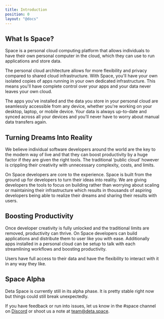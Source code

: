 ```yaml
---
title: Introduction
position: 0
layout: "@docs"
---
```


## What Is Space?

Space is a personal cloud computing platform that allows individuals to have their own personal computer in the cloud, which they can use to run applications and store data.

The personal cloud architecture allows for more flexibility and privacy compared to shared cloud infrastructure. With Space, you'll have your own isolated copies of apps running in your own dedicated infrastructure. This means you'll have complete control over your apps and your data never leaves your own cloud.

The apps you’ve installed and the data you store in your personal cloud are seamlessly accessible from any device, whether you're working on your desktop, laptop, or mobile device. Your data is always up-to-date and synced across all your devices and you'll never have to worry about manual data transfers again.

## Turning Dreams Into Reality

We believe individual software developers around the world are the key to the modern way of live and that they can boost productivity by a huge factor if they are given the right tools. The traditional ‘public cloud’ however is crippling their creativity with unnecessary complexity, costs, and limits.

On Space developers are core to the experience. Space is built from the ground up for developers to turn their ideas into reality. We are giving developers the tools to focus on building rather than worrying about scaling or maintaining their infrastructure which results in thousands of aspiring developers being able to realize their dreams and sharing their results with users.

## Boosting Productivity

Once developer creativity is fully unlocked and the traditional limits are removed, productivity can thrive. On Space developers can build applications and distribute them to user like you with ease. Additionally apps installed in a personal cloud can be setup to talk with each streamlining workflows and boosting productivity. 

Users have full access to their data and have the flexibility to interact with it in any way they like.

## Space Alpha

Deta Space is currently still in its alpha phase. It is pretty stable right now but things could still break unexpectedly.

If you have feedback or run into issues, let us know in the #space channel on [Discord](https://go.deta.dev/discord) or shoot us a note at [team@deta.space](mailto:team@deta.space).